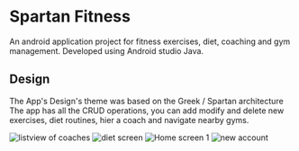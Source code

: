 # Spartan Fitness
An android application project for fitness exercises, diet, coaching and gym management. Developed using Android studio Java. 
## Design
The App's Design's theme was based on the Greek / Spartan architecture
The app has all the CRUD operations, you can add modify and delete new exercises, diet routines, hier a coach and navigate nearby gyms. 

![listview of coaches](https://github.com/Walid-AMARA/Spartan_Fitness/assets/59109675/3245616f-de57-4a6d-868f-34e02aeb3ee5)
![diet screen](https://github.com/Walid-AMARA/Spartan_Fitness/assets/59109675/a79bce0f-23d3-4a96-8ca0-b799ed597ac1)
![Home screen 1](https://github.com/Walid-AMARA/Spartan_Fitness/assets/59109675/6fc71a01-485d-4744-a9c9-704ca15c2d3c)
![new account](https://github.com/Walid-AMARA/Spartan_Fitness/assets/59109675/0e32cb7d-cae6-4d45-a6e7-764f7ac9e28c)
